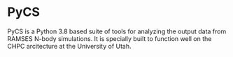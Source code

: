 # PyCS

PyCS is a Python 3.8 based suite of tools for analyzing the output data from RAMSES N-body simulations. It is specially built
to function well on the CHPC arcitecture at the University of Utah.
